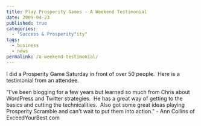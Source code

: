 ```yaml
---
title: Play Prosperity Games - A Weekend Testimonial
date: 2009-04-23
published: true
categories:
  - "Success & Prosperity"ity"
tags:
  - business
  - news
permalink: /a-weekend-testimonial/
---
```

I did a Prosperity Game Saturday in front of over 50 people.  Here is a testimonial from an attendee.

"I've been blogging for a few years but learned so much from Chris about WordPress and Twitter strategies.  He has a great way of getting to the basics and cutting the technicalities.  Also got some great ideas playing Prosperity Scramble and can't wait to put them into action." - Ann Collins of ExceedYourBest.com</p>
